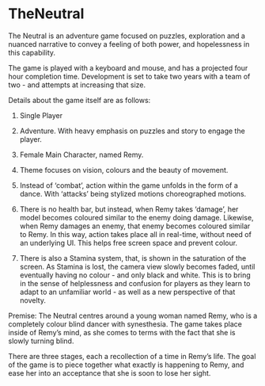 # TheNeutral

The Neutral is an adventure game focused on puzzles, exploration and a nuanced narrative to convey a feeling of both power, and hopelessness in this capability.

The game is played with a keyboard and mouse, and has a projected four hour completion time. Development is set to take two years with a team of two - and attempts at increasing that size.

Details about the game itself are as follows:

1. Single Player

2. Adventure. With heavy emphasis on puzzles and story to engage the player.

3. Female Main Character, named Remy.

4. Theme focuses on vision, colours and the beauty of movement.

5. Instead of ‘combat’, action within the game unfolds in the form of a dance. With ‘attacks’ being stylized motions choreographed motions.

6. There is no health bar, but instead, when Remy takes ‘damage’, her model becomes coloured similar to the enemy doing damage. Likewise, when Remy damages an enemy, that enemy becomes coloured similar to Remy. In this way, action takes place all in real-time, without need of an underlying UI. This helps free screen space and prevent colour.

7. There is also a Stamina system, that, is shown in the saturation of the screen. As Stamina is lost, the camera view slowly becomes faded, until eventually having no colour - and only black and white. This is to bring in the sense of helplessness and confusion for players as they learn to adapt to an unfamiliar world - as well as a new perspective of that novelty.

Premise:
The Neutral centres around a young woman named Remy, who is a completely colour blind dancer with synesthesia. The game takes place inside of Remy’s mind, as she comes to terms with the fact that she is slowly turning blind.

There are three stages, each a recollection of a time in Remy’s life. The goal of the game is to piece together what exactly is happening to Remy, and ease her into an acceptance that she is soon to lose her sight.
